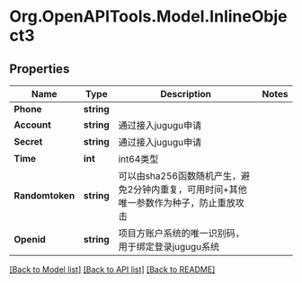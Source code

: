 
# Org.OpenAPITools.Model.InlineObject3

## Properties

Name | Type | Description | Notes
------------ | ------------- | ------------- | -------------
**Phone** | **string** |  | 
**Account** | **string** | 通过接入jugugu申请 | 
**Secret** | **string** | 通过接入jugugu申请 | 
**Time** | **int** | int64类型 | 
**Randomtoken** | **string** | 可以由sha256函数随机产生，避免2分钟内重复，可用时间+其他唯一参数作为种子，防止重放攻击 | 
**Openid** | **string** | 项目方账户系统的唯一识别码，用于绑定登录jugugu系统 | 

[[Back to Model list]](../README.md#documentation-for-models)
[[Back to API list]](../README.md#documentation-for-api-endpoints)
[[Back to README]](../README.md)

